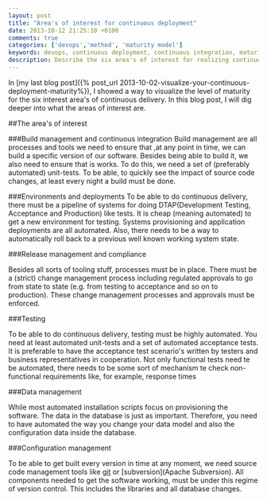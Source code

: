```yaml
---
layout: post
title: "Area's of interest for continuous deployment"
date: 2013-10-12 21:25:10 +0100
comments: true
categories: ['devops','method', 'maturity model']
keywords: devops, continuous deployment, continuous integration, maturity, cmm
description: Describe the six area's of interest for realizing continuous delivery
---
```

In [my last blog post]({% post_url 2013-10-02-visualize-your-continuous-deployment-maturity%}), I showed a way to visualize the level of maturity for the six interest area's of continuous delivery. In this blog post,  I will dig deeper into what the areas of interest are.

<!-- more -->

##The area's of interest

###Build management and continuous integration
Build management are all processes and tools we need to ensure that ,at any point in time, we can build a specific version of our software. Besides being able to build it, we also need to ensure that is works. To do this, we need a set of (preferably automated) unit-tests. To be able, to quickly see the impact of source code changes, at least every night a build must be done.

###Environments and deployments
To be able to do continuous delivery, there must be a pipeline of systems for doing DTAP(Development Testing, Acceptance and Production) like tests. It is cheap (meaning automated) to get a new environment for testing. Systems provisioning and application deployments are all automated. Also, there needs to be a way to automatically roll back to a previous well known working system state.

###Release management and compliance

Besides all sorts of tooling stuff, processes must be in place. There must be a (strict) change management process including regulated approvals to go from state to state (e.g. from testing to acceptance and so on to production). These change management processes and approvals must be enforced.

###Testing

To be able to do continuous delivery, testing must be highly automated. You need at least automated unit-tests and a set of automated acceptance tests. It is preferable to have the acceptance test scenario's written by testers and business representatives in cooperation. Not only functional tests need te be automated, there needs to be some sort of mechanism te check non-functional requirements like, for example, response times

###Data management

While most automated installation scripts focus on provisioning the software. The data in the database is just as important. Therefore, you need to have automated the way you change your data model and also the configuration data inside the database.

###Configuration management

To be able to get built every version in time at any moment,  we need source code management tools like [git](http://git-scm.com/) or [subversion](Apache Subversion). All components needed to get the software working, must be under this regime of version control. This includes the libraries and all database changes.

